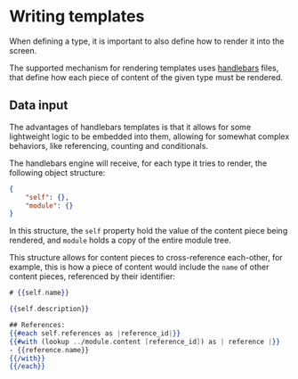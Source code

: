 # Writing templates

When defining a type, it is important to also define how to render it into the screen.

The supported mechanism for rendering templates uses [handlebars](https://handlebarsjs.com/) files, that define how each piece of content of the given type must be rendered.

## Data input

The advantages of handlebars templates is that it allows for some lightweight logic to be embedded into them, allowing for somewhat complex behaviors, like referencing, counting and conditionals.

The handlebars engine will receive, for each type it tries to render, the following object structure:

```json
{
    "self": {},
    "module": {}
}
```

In this structure, the `self` property hold the value of the content piece being rendered, and `module` holds a copy of the entire module tree.

This structure allows for content pieces to cross-reference each-other, for example, this is how a piece of content would include the `name` of other content pieces, referenced by their identifier:

```handlebars
# {{self.name}}

{{self.description}}

## References:
{{#each self.references as |reference_id|}}
{{#with (lookup ../module.content [reference_id]) as | reference |}}
- {{reference.name}}
{{/with}}
{{/each}}
```
